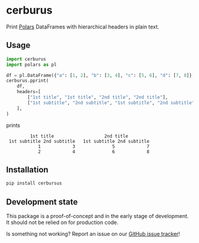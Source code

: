 # cerburus

Print [Polars](https://pola.rs) DataFrames with hierarchical headers in plain text.

## Usage

```python
import cerburus
import polars as pl

df = pl.DataFrame({"a": [1, 2], "b": [3, 4], "c": [5, 6], "d": [7, 8]})
cerburus.pprint(
    df,
    headers=[
        ["1st title", "1st title", "2nd title", "2nd title"],
        ["1st subtitle", "2nd subtitle", "1st subtitle", "2nd subtitle"]
    ],
)
```

prints

```
         1st title                   2nd title
 1st subtitle 2nd subtitle   1st subtitle 2nd subtitle
            1            3              5            7
            2            4              6            8

```

## Installation

```bash
pip install cerbursus
```

## Development state

This package is a proof-of-concept and in the early stage of development. It should not be relied on
for production code.

Is something not working? Report an issue on our [GitHub issue tracker](https://github.com/rhshadrach/pytest-ndb/issues)!
